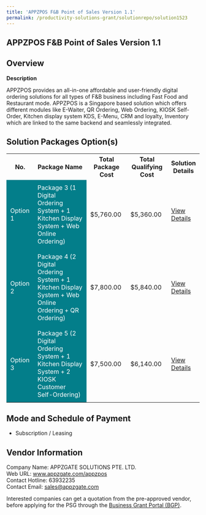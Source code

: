 ```yaml
---
title: 'APPZPOS F&B Point of Sales Version 1.1'
permalink: /productivity-solutions-grant/solutionrepo/solution1523
---
```


## APPZPOS F&B Point of Sales Version 1.1

## Overview

**Description**

APPZPOS provides an all-in-one affordable and user-friendly digital ordering solutions for all types of F&B business including Fast Food and Restaurant mode. APPZPOS is a Singapore based solution which offers different modules like E-Waiter, QR Ordering, Web Ordering, KIOSK Self-Order, Kitchen display system KDS, E-Menu, CRM and loyalty, Inventory which are linked to the same backend and seamlessly integrated.

## Solution Packages Option(s)

<table>
<tr>
<th><b>No.</b></th>
<th><b>Package Name</b></th>
<th><b>Total Package Cost</b></th>
<th><b>Total Qualifying Cost</b></th>
<th><b>Solution Details</b></th>
</tr>
<tr>
<td style='padding: 10px; background-color: #037E8A; color: #FFFFFF;'>Option 1</td>
<td style='padding: 10px; background-color: #037E8A; color: #FFFFFF;'>Package 3 (1 Digital Ordering System + 1 Kitchen Display System + Web Online Ordering)</td>
<td style='padding: 10px;'>$5,760.00</td>
<td style='padding: 10px;'>$5,360.00</td>
<td style='padding: 10px;'><a href='/images/psg/APPZGATE_APPZPOS_03082023_Desensitised_Annex_3_Part3.pdf' target='_blank'>View Details</a></td>
</tr>
<tr>
<td style='padding: 10px; background-color: #037E8A; color: #FFFFFF;'>Option 2</td>
<td style='padding: 10px; background-color: #037E8A; color: #FFFFFF;'>Package 4 (2 Digital Ordering System + 1 Kitchen Display System + Web Online Ordering + QR Ordering)</td>
<td style='padding: 10px;'>$7,800.00</td>
<td style='padding: 10px;'>$5,840.00</td>
<td style='padding: 10px;'><a href='/images/psg/APPZGATE_APPZPOS_03082023_Desensitised_Annex_3_Part4.pdf' target='_blank'>View Details</a></td>
</tr>
<tr>
<td style='padding: 10px; background-color: #037E8A; color: #FFFFFF;'>Option 3</td>
<td style='padding: 10px; background-color: #037E8A; color: #FFFFFF;'>Package 5 (2 Digital Ordering System + 1 Kitchen Display System + 2 KIOSK Customer Self-Ordering)</td>
<td style='padding: 10px;'>$7,500.00</td>
<td style='padding: 10px;'>$6,140.00</td>
<td style='padding: 10px;'><a href='/images/psg/APPZGATE_APPZPOS_03082023_Desensitised_Annex_3_Part5.pdf' target='_blank'>View Details</a></td>
</tr>
</table>

## Mode and Schedule of Payment

 - Subscription / Leasing

## Vendor Information

 Company Name: APPZGATE SOLUTIONS PTE. LTD.<br>Web URL: www.appzgate.com/appzpos <br>Contact Hotline: 63932235 <br>Contact Email: sales@appzgate.com <br>

Interested companies can get a quotation from the pre-approved vendor, before applying for the PSG through the <a href='https://www.businessgrants.gov.sg/' target='_blank' rel='noopener'>Business Grant Portal (BGP)</a>.

<script src="/jquery/resize-tables.js"></script>
